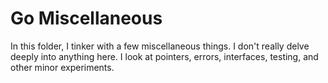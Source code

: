 # Go Miscellaneous

In this folder, I tinker with a few miscellaneous things.
I don't really delve deeply into anything here.
I look at pointers, errors, interfaces, testing, and other minor experiments.
